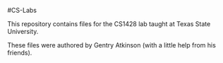 #CS-Labs

This repository contains files for the CS1428 lab taught at Texas State University.

These files were authored by Gentry Atkinson (with a little help from his friends).